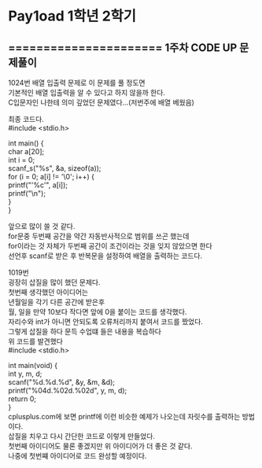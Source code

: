 # Pay1oad 1학년 2학기
======================
1주차 CODE UP 문제풀이 
----------------------
1024번
배열 입출력 문제로 이 문제를 풀 정도면      
기본적인 배열 입출력을 알 수 있다고 하지 않을까 한다.   
C입문자인 나한테 의미 깊었던 문제였다...(저번주에 배열 베웠음)   

최종 코드다.    
#include <stdio.h>   

int main() {   
	char a[20];   
	int i = 0;     
	scanf_s("%s", &a, sizeof(a));    
	for (i = 0; a[i] != '\0'; i++) {    
		printf("\'%c\'", a[i]);     
		printf("\n");       
	}        
}    

앞으로 많이 쓸 것 같다.    
for문중 두번째 공간을 약간 자동반사적으로 범위를 쓰곤 했는데       
for이라는 것 자체가 두번째 공간이 조건이라는 것을 잊지 않았으면 한다     
선언후 scanf로 받은 후 반복문을 설정하여 배열을 출력하는 코드다.    

1019번    
굉장히 삽질을 많이 했던 문제다.     
첫번째 생각했던 아이디어는		
년월일을 각기 다른 공간에 받은후	
월, 일을 만약 10보다 작다면 앞에 0을 붙이는 코드를 생각했다.	
자리수와 int가 아니면 안되도록 오류처리까지 붙여서 코드를 짰었다.	
그렇게 삽질을 하다 문득 수업떄 들은 내용을 복습하다	
위 코드를 발견했다	
#include <stdio.h>		

int main(void) {	
	int y, m, d;	
	scanf("%d.%d.%d", &y, &m, &d);		
	printf("%04d.%02d.%02d", y, m, d);		
	return 0;	
}	
cplusplus.com에 보면 printf에 이런 비슷한 예제가 나오는데 자릿수를 출력하는 방법이다.	
삽질을 치우고 다시 간단한 코드로 이렇게 만들었다.	
첫번째 아이디어도 물론 좋겠지만 위 아이디어가 더 좋은 것 같다.	
나중에 첫번쨰 아이디어로 코드 완성할 예정이다.	
